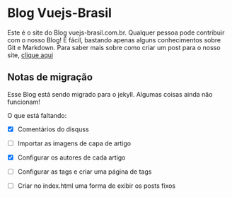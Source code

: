 

# Blog Vuejs-Brasil

Este é o site do Blog vuejs-brasil.com.br. Qualquer pessoa pode contribuir com o nosso Blog! É fácil, bastando apenas alguns conhecimentos sobre Git e Markdown. Para saber mais sobre como criar um post para o nosso site, [clique aqui](http://vuejs-brasil.com.br/como-publicar-no-blog-vuejs-brasil/)


## Notas de migração

Esse Blog está sendo migrado para o jekyll. Algumas coisas ainda não funcionam! 

O que está faltando:

- [x] Comentários do disquss
- [ ] Importar as imagens de capa de artigo
- [x] Configurar os autores de cada artigo
- [ ] Configurar as tags e criar uma página de tags
- [ ] Criar no index.html uma forma de exibir os posts fixos

